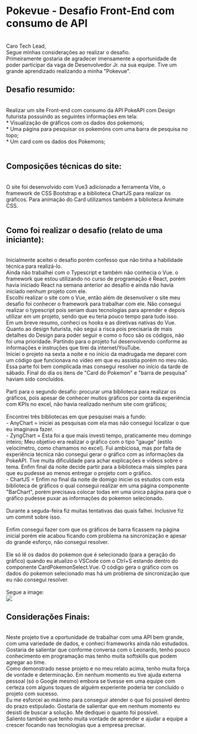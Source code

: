 # Pokevue - Desafio Front-End com consumo de API
<br>
Caro Tech Lead,
<br>
Segue minhas considerações ao realizar o desafio.
<br>
Primeiramente gostaria de agradecer imensamente a oportunidade de poder participar da vaga de Desenvolvedor Jr. na sua equipe. Tive um grande aprendizado realizando a minha "Pokevue".
<br>

## Desafio resumido:
<br>
Realizar um site Front-end com consumo da API PokeAPI com Design futurista possuindo as seguintes informações em tela: <br>
* Visualização de gráficos com os dados dos pokemons;<br>
* Uma página para pesquisar os pokemóns com uma barra de pesquisa no topo;<br>
* Um card com os dados dos Pokemons;<br>
<br>


## Composições técnicas do site:
<br>
O site foi desenvolvido com Vue3 adicionado a ferramenta Vite, o framework de CSS Bootstrap e a biblioteca ChartJS para realizar os gráficos. Para animação do Card utilizamos também a biblioteca Animate CSS.<br>
<br>

## Como foi realizar o desafio (relato de uma iniciante):
<br>
Inicialmente aceitei o desafio porém confesso que não tinha a habilidade técnica para realizá-lo.<br>
Ainda não trabalhei com o Typescript e também não conhecia o Vue. o framework que estou utilizando no curso de programação é React, porém havia iniciado React na semana anterior ao desafio e ainda não havia iniciado nenhum projeto com ele.<br>
Escolhi realizar o site com o Vue, então além de desenvolver o site meu desafio foi conhecer o framework para trabalhar com ele. Não consegui realizar o typescript pois seriam duas tecnologias para aprender e depois utilizar em um projeto, sendo que eu teria pouco tempo para tudo isso.<br>
Em um breve resumo, conheci os hooks e as diretivas nativas do Vue.<br>
Quanto ao design futurista, não segui a risca pois precisaria de mais detalhes do Design para poder seguir e como o foco são os códigos, não foi uma prioridade.
Partindo para o projeto fui desenvolvendo conforme as informações e instruções que tirei da internet/YouTube.<br>
Iniciei o projeto na sexta a noite e no início da madrugada me deparei com um código que funcionava no vídeo em que eu assistia porém no meu não. Essa parte foi bem complicada mas consegui resolver no início da tarde de sábado. Final do dia os itens de "Card do Pokemon" e "barra de pesquisa" haviam sido concluídos.<br>
<br>
Parti para o segundo desafio: procurar uma biblioteca para realizar os gráficos, pois apesar de conhecer muitos gráficos por conta da experiência com KPIs no excel, não havia realizado nenhum site com gráficos;<br>
<br>
Encontrei três bibliotecas em que pesquisei mais a fundo:<br>
- AnyChart = iniciei as pesquisas com ela mas não consegui localizar o que eu imaginava fazer.<br>
- ZyngChart = Esta foi a que mais investi tempo, praticamente meu domingo inteiro; Meu objetivo era realizar o gráfico com o tipo "gauge" (estilo velocímetro, como chamamos no excel). Fui ambiciosa, mas por falta de experiência técnica não consegui gerar o gráfico com as informações da PokeAPI. Tive muita dificuldade para achar explicações e vídeos sobre o tema. Enfim final da noite decide partir para a biblioteca mais simples para que eu pudesse ao menos entregar o projeto com o gráfico.<br>
- ChartJS = Enfim no final da noite de domigo iniciei os estudos com esta biblioteca de gráficos o qual consegui realizar em uma página componente "BarChart", porém precisava colocar todas em uma única página para que o gráfico pudesse puxar as informações do pokemon selecionado.<br>
<br>
Durante a seguda-feira fiz muitas tentativas das quais falhei. Inclusive fiz um commit sobre isso.<br>
<br>
Enfim consegui fazer com que os gráficos de barra ficassem na página inicial porém ele acabou ficando com problema na sincronização e apesar do grande esforço, não consegui resolver.<br>
<br>
Ele só lê os dados do pokemon que é selecionado (para a geração do gráfico) quando eu atualizo o VSCode com o Ctrl+S estando dentro do componente CardPokemonSelect.Vue. O código gera o gráfico com os dados do pokemon selecionado mas há um problema de sincronização que eu não consegui resolver.<br>
<br>
Segue a image:<br>
<img src="./src/assets/gráfico-na-tela.png">
<br>

## Considerações Finais:
<br>
Neste projeto tive a oportunidade de trabalhar com uma API bem grande, com uma variedade de dados, e conheci frameworks ainda não estudados.<br>
Gostaria de salientar que conforme conversa com o Leonardo, tenho pouco conhecimento em programação mas tenho muita softskills que podem agregar ao time.<br>
Como demonstrado nesse projeto e no meu relato acima, tenho muita força de vontade e determinação. Em nenhum momento eu tive ajuda externa pessoal (só o Google mesmo) embora se tivesse em uma equipe com certeza com alguns toques de alguém experiente poderia ter concluído o projeto com sucesso.<br>
Eu me esforcei ao máximo para conseguir atender o que foi possível dentro do prazo estipulado. Gostaria de salientar que em nenhum momento eu desisti de buscar a solução. Me dediquei o quanto foi possível.<br>
Saliento também que tenho muita vontade de aprender e ajudar a equipe a crescer focando nas tecnologias que a empresa precisar.<br>

